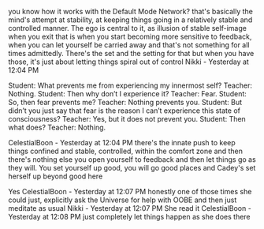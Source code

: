you know how it works with the Default Mode Network?
that's basically the mind's attempt at stability, at keeping things going in a relatively stable and controlled manner. The ego is central to it, as illusion of stable self-image
when you exit that is when you start becoming more sensitive to feedback, when you can let yourself be carried away
and that's not something for all times admittedly. There's the set and the setting for that
but when you have those, it's just about letting things spiral out of control
Nikki - Yesterday at 12:04 PM

Student: What prevents me from experiencing my innermost self? 
Teacher: Nothing.
Student: Then why don’t I experience it?
Teacher: Fear.
Student: So, then fear prevents me? 
Teacher: Nothing prevents you.
Student: But didn’t you just say that fear is the reason I can’t experience this state of consciousness?
Teacher: Yes, but it does not prevent you.
Student: Then what does?
Teacher: Nothing.

CelestialBoon - Yesterday at 12:04 PM
there's the innate push to keep things confined and stable, controlled, within the comfort zone
and then there's nothing else
you open yourself to feedback and then let things go as they will. You set yourself up good, you will go good places
and Cadey's set herself up beyond good here

Yes
CelestialBoon - Yesterday at 12:07 PM
honestly one of those times she could just, explicitly ask the Universe for help with OOBE and then just meditate as usual
Nikki - Yesterday at 12:07 PM
She read it
CelestialBoon - Yesterday at 12:08 PM
just completely let things happen as she does there
